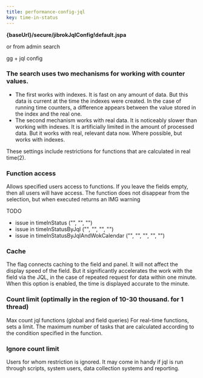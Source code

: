 ```yaml
---
title: performance-config-jql
key: time-in-status
---
```


**{baseUrl}/secure/jibrokJqlConfig!default.jspa**

or from admin search

gg + jql config


### The search uses two mechanisms for working with counter values. ###
* The first works with indexes. It is fast on any amount of data. But this data is current at the time the indexes were created. In the case of running time counters, a difference appears between the value stored in the index and the real one.
* The second mechanism works with real data. It is noticeably slower than working with indexes. It is artificially limited in the amount of processed data. But it works with real, relevant data now. Where possible, but works with indexes.

These settings include restrictions for functions that are calculated in real time(2).

### Function access ###
Allows specified users access to functions. If you leave the fields empty, then all users will have access. The function does not disappear from the selection, but when executed returns an IMG warning

TODO
* issue in timeInStatus ("", "", "")
* issue in timeInStatusByJql ("", "", "", "")
* issue in timeInStatusByJqlAndWokCalendar ("", "", "", "", "")

### Cache ###

The flag connects caching to the field and panel. It will not affect the display speed of the field. But it significantly accelerates the work with the field via the JQL, in the case of repeated request for data within one minute. When this option is enabled, the time is displayed accurate to the minute.

### Count limit (optimally in the region of 10-30 thousand. for 1 thread) ###

Max count jql functions (global and field queries) For real-time functions, sets a limit. The maximum number of tasks that are calculated according to the condition specified in the function.

### Ignore count limit ###

Users for whom restriction is ignored. It may come in handy if jql is run through scripts, system users, data collection systems and reporting.